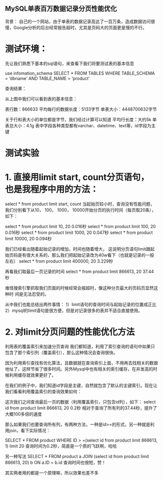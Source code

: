 ## MySQL单表百万数据记录分页性能优化
背景：
自己的一个网站，由于单表的数据记录高达了一百万条，造成数据访问很慢，Google分析的后台经常报告超时，尤其是页码大的页面更是慢的不行。

# 测试环境：
先让我们熟悉下基本的sql语句，来查看下我们将要测试表的基本信息

use infomation_schema
SELECT * FROM TABLES WHERE TABLE_SCHEMA = ‘dbname’ AND TABLE_NAME = ‘product’

查询结果：



从上图中我们可以看到表的基本信息：

表行数：866633
平均每行的数据长度：5133字节
单表大小：4448700632字节

关于行和表大小的单位都是字节，我们经过计算可以知道
平均行长度：大约5k
单表总大小：4.1g
表中字段各种类型都有varchar、datetime、text等，id字段为主键

# 测试实验
# 1.   直接用limit start, count分页语句， 也是我程序中用的方法：
select * from product limit start, count
当起始页较小时，查询没有性能问题，我们分别看下从10， 100， 1000， 10000开始分页的执行时间（每页取20条）， 如下：

select * from product limit 10, 20   0.016秒
select * from product limit 100, 20   0.016秒
select * from product limit 1000, 20   0.047秒
select * from product limit 10000, 20   0.094秒

我们已经看出随着起始记录的增加，时间也随着增大， 这说明分页语句limit跟起始页码是有很大关系的，那么我们把起始记录改为40w看下（也就是记录的一般左右）                                    select * from product limit 400000, 20   3.229秒

再看我们取最后一页记录的时间
select * from product limit 866613, 20   37.44秒

难怪搜索引擎抓取我们页面的时候经常会报超时，像这种分页最大的页码页显然这种时
间是无法忍受的。

从中我们也能总结出两件事情：
1）limit语句的查询时间与起始记录的位置成正比
2）mysql的limit语句是很方便，但是对记录很多的表并不适合直接使用。

# 2.   对limit分页问题的性能优化方法
利用表的覆盖索引来加速分页查询
我们都知道，利用了索引查询的语句中如果只包含了那个索引列（覆盖索引），那么这种情况会查询很快。

因为利用索引查找有优化算法，且数据就在查询索引上面，不用再去找相关的数据地址了，这样节省了很多时间。另外Mysql中也有相关的索引缓存，在并发高的时候利用缓存就效果更好了。

在我们的例子中，我们知道id字段是主键，自然就包含了默认的主键索引。现在让我们看看利用覆盖索引的查询效果如何：

这次我们之间查询最后一页的数据（利用覆盖索引，只包含id列），如下：
select id from product limit 866613, 20 0.2秒
相对于查询了所有列的37.44秒，提升了大概100多倍的速度

那么如果我们也要查询所有列，有两种方法，一种是id>=的形式，另一种就是利用join，看下实际情况：

SELECT * FROM product WHERE ID > =(select id from product limit 866613, 1) limit 20
查询时间为0.2秒，简直是一个质的飞跃啊，哈哈

另一种写法
SELECT * FROM product a JOIN (select id from product limit 866613, 20) b ON a.ID = b.id
查询时间也很短，赞！

其实两者用的都是一个原理嘛，所以效果也差不多